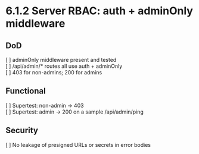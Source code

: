 # 6.1.2 Server RBAC: auth + adminOnly middleware

## DoD
[ ] adminOnly middleware present and tested  
[ ] /api/admin/* routes all use auth + adminOnly  
[ ] 403 for non-admins; 200 for admins

## Functional
[ ] Supertest: non-admin → 403  
[ ] Supertest: admin → 200 on a sample /api/admin/ping

## Security
[ ] No leakage of presigned URLs or secrets in error bodies